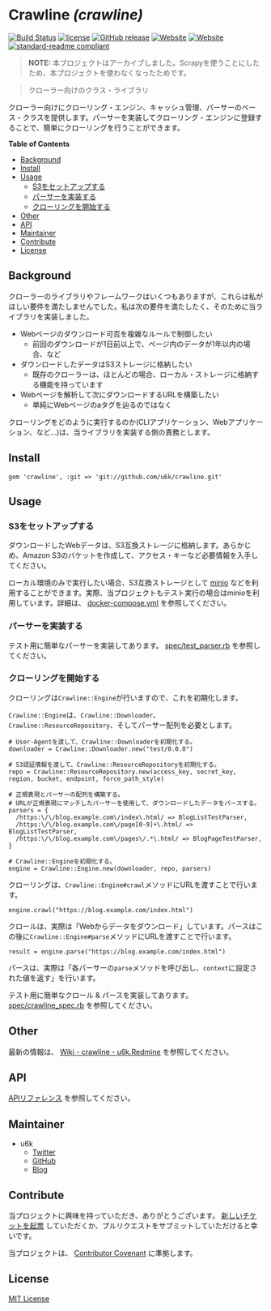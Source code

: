 # Crawline _(crawline)_

[![Build Status](https://travis-ci.org/u6k/crawline.svg?branch=master)](https://travis-ci.org/u6k/crawline) [![license](https://img.shields.io/github/license/u6k/crawline.svg)](LICENSE) [![GitHub release](https://img.shields.io/github/release/u6k/crawline.svg)](https://github.com/u6k/crawline/releases) [![Website](https://img.shields.io/website/https/redmine.u6k.me/projects/crawline.svg?label=u6k.Redmine)](https://redmine.u6k.me/projects/crawline) [![Website](https://img.shields.io/website/https/u6k.github.io/crawline.svg?label=API%20%20document)](https://u6k.github.io/crawline/) [![standard-readme compliant](https://img.shields.io/badge/readme%20style-standard-brightgreen.svg?style=flat-square)](https://github.com/RichardLitt/standard-readme)

> __NOTE:__ 本プロジェクトはアーカイブしました。Scrapyを使うことにしたため、本プロジェクトを使わなくなったためです。

> クローラー向けのクラス・ライブラリ

クローラー向けにクローリング・エンジン、キャッシュ管理、パーサーのベース・クラスを提供します。パーサーを実装してクローリング・エンジンに登録することで、簡単にクローリングを行うことができます。

__Table of Contents__

- [Background](#Background)
- [Install](#Install)
- [Usage](#Usage)
    - [S3をセットアップする](#S3をセットアップする)
    - [パーサーを実装する](#パーサーを実装する)
    - [クローリングを開始する](#クローリングを開始する)
- [Other](#Other)
- [API](#API)
- [Maintainer](#Maintainer)
- [Contribute](#Contribute)
- [License](#License)

## Background

クローラーのライブラリやフレームワークはいくつもありますが、これらは私がほしい要件を満たしませんでした。私は次の要件を満たしたく、そのために当ライブラリを実装しました。

- Webページのダウンロード可否を複雑なルールで制御したい
    - 前回のダウンロードが1日前以上で、ページ内のデータが1年以内の場合、など
- ダウンロードしたデータはS3ストレージに格納したい
    - 既存のクローラーは、ほとんどの場合、ローカル・ストレージに格納する機能を持っています
- Webページを解析して次にダウンロードするURLを構築したい
    - 単純にWebページのaタグを辿るのではなく

クローリングをどのように実行するのか(CLIアプリケーション、Webアプリケーション、など…)は、当ライブラリを実装する側の責務とします。

## Install

```
gem 'crawline', :git => 'git://github.com/u6k/crawline.git'
```

## Usage

### S3をセットアップする

ダウンロードしたWebデータは、S3互換ストレージに格納します。あらかじめ、Amazon S3のバケットを作成して、アクセス・キーなど必要情報を入手してください。

ローカル環境のみで実行したい場合、S3互換ストレージとして [minio](https://www.minio.io/) などを利用することができます。実際、当プロジェクトもテスト実行の場合はminioを利用しています。詳細は、 [docker-compose.yml](docker-compose.yml) を参照してください。

### パーサーを実装する

テスト用に簡単なパーサーを実装してあります。 [spec/test_parser.rb](spec/test_parser.rb) を参照してください。

### クローリングを開始する

クローリングは`Crawline::Engine`が行いますので、これを初期化します。

`Crawline::Engine`は、`Crawline::Downloader`、`Crawline::ResourceRepository`、そしてパーサー配列を必要とします。

```
# User-Agentを渡して、Crawline::Downloaderを初期化する。
downloader = Crawline::Downloader.new("test/0.0.0")

# S3認証情報を渡して、Crawline::ResourceRepositoryを初期化する。
repo = Crawline::ResourceRepository.new(access_key, secret_key, region, bucket, endpoint, force_path_style)

# 正規表現とパーサーの配列を構築する。
# URLが正規表現にマッチしたパーサーを使用して、ダウンロードしたデータをパースする。
parsers = {
  /https:\/\/blog.example.com\/index\.html/ => BlogListTestParser,
  /https:\/\/blog.example.com\/page[0-9]+\.html/ => BlogListTestParser,
  /https:\/\/blog.example.com\/pages\/.*\.html/ => BlogPageTestParser,
}

# Crawline::Engineを初期化する。
engine = Crawline::Engine.new(downloader, repo, parsers)
```

クローリングは、`Crawline::Engine#crawl`メソッドにURLを渡すことで行います。

```
engine.crawl("https://blog.example.com/index.html")
```

クロールは、実際は「Webからデータをダウンロード」しています。パースはこの後に`Crawline::Engine#parse`メソッドにURLを渡すことで行います。

```
result = engine.parse("https://blog.example.com/index.html")
```

パースは、実際は「各パーサーの`parse`メソッドを呼び出し、`context`に設定された値を返す」を行います。

テスト用に簡単なクロール & パースを実装してあります。 [spec/crawline_spec.rb](spec/crawline_spec.rb) を参照してください。

## Other

最新の情報は、 [Wiki - crawline - u6k.Redmine](https://redmine.u6k.me/projects/crawline/wiki) を参照してください。

## API

[APIリファレンス](https://u6k.github.io/crawline/) を参照してください。

## Maintainer

- u6k
    - [Twitter](https://twitter.com/u6k_yu1)
    - [GitHub](https://github.com/u6k)
    - [Blog](https://blog.u6k.me/)

## Contribute

当プロジェクトに興味を持っていただき、ありがとうございます。 [新しいチケットを起票](https://redmine.u6k.me/projects/crawline/issues/) していただくか、プルリクエストをサブミットしていただけると幸いです。

当プロジェクトは、 [Contributor Covenant](https://www.contributor-covenant.org/version/1/4/code-of-conduct) に準拠します。

## License

[MIT License](LICENSE)
